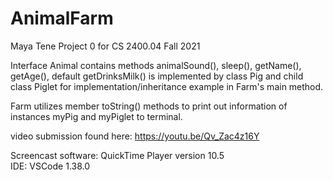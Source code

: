 AnimalFarm
==========
Maya Tene Project 0 for CS 2400.04 Fall 2021

Interface Animal contains methods animalSound(), sleep(), getName(), getAge(), default getDrinksMilk() is implemented by class Pig and child class Piglet for implementation/inheritance example in Farm's main method.

Farm utilizes member toString() methods to print out information of instances myPig and myPiglet to terminal. 

video submission found here: https://youtu.be/Qv_Zac4z16Y

Screencast software: QuickTime Player version 10.5 <br/>
IDE: VSCode 1.38.0